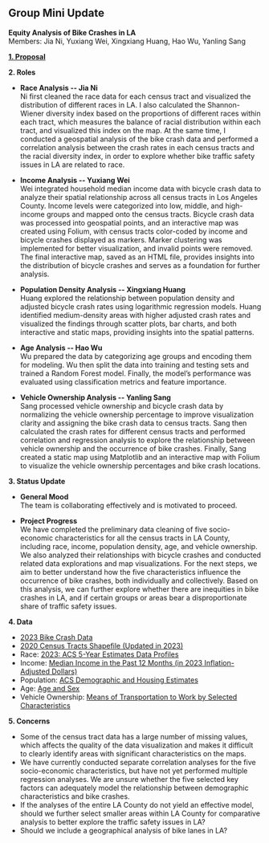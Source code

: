 ## Group Mini Update
**Equity Analysis of Bike Crashes in LA**  
Members: Jia Ni, Yuxiang Wei, Xingxiang Huang, Hao Wu, Yanling Sang  

[**1. Proposal**](https://github.com/JiaNi825/bikecrashes_equityanalysis/blob/main/Group%20Assignment/proposal.md)  

**2. Roles**  
- **Race Analysis -- Jia Ni**  
Ni first cleaned the race data for each census tract and visualized the distribution of different races in LA. I also calculated the Shannon-Wiener diversity index based on the proportions of different races within each tract, which measures the balance of racial distribution within each tract, and visualized this index on the map. At the same time, I conducted a geospatial analysis of the bike crash data and performed a correlation analysis between the crash rates in each census tracts and the racial diversity index, in order to explore whether bike traffic safety issues in LA are related to race.

- **Income Analysis -- Yuxiang Wei**  
Wei integrated household median income data with bicycle crash data to analyze their spatial relationship across all census tracts in Los Angeles County. Income levels were categorized into low, middle, and high-income groups and mapped onto the census tracts. Bicycle crash data was processed into geospatial points, and an interactive map was created using Folium, with census tracts color-coded by income and bicycle crashes displayed as markers. Marker clustering was implemented for better visualization, and invalid points were removed. The final interactive map, saved as an HTML file, provides insights into the distribution of bicycle crashes and serves as a foundation for further analysis.

- **Population Density Analysis -- Xingxiang Huang**  
Huang explored the relationship between population density and adjusted bicycle crash rates using logarithmic regression models. Huang identified medium-density areas with higher adjusted crash rates and visualized the findings through scatter plots, bar charts, and both interactive and static maps, providing insights into the spatial patterns.  

- **Age Analysis -- Hao Wu**  
Wu prepared the data by categorizing age groups and encoding them for modeling. Wu then split the data into training and testing sets and trained a Random Forest model. Finally, the model’s performance was evaluated using classification metrics and feature importance.  

- **Vehicle Ownership Analysis -- Yanling Sang**  
Sang processed vehicle ownership and bicycle crash data by normalizing the vehicle ownership percentage to improve visualization clarity and assigning the bike crash data to census tracts. Sang then calculated the crash rates for different census tracts and performed correlation and regression analysis to explore the relationship between vehicle ownership and the occurrence of bike crashes. Finally, Sang created a static map using Matplotlib and an interactive map with Folium to visualize the vehicle ownership percentages and bike crash locations.  

**3. Status Update**  
- **General Mood**  
The team is collaborating effectively and is motivated to proceed.

- **Project Progress**  
We have completed the preliminary data cleaning of five socio-economic characteristics for all the census tracts in LA County, including race, income, population density, age, and vehicle ownership. We also analyzed their relationships with bicycle crashes and conducted related data explorations and map visualizations.
For the next steps, we aim to better understand how the five characteristics influence the occurrence of bike crashes, both individually and collectively. Based on this analysis, we can further explore whether there are inequities in bike crashes in LA, and if certain groups or areas bear a disproportionate share of traffic safety issues.  

**4. Data**  
- [2023 Bike Crash Data](https://tims.berkeley.edu/tools/query/summary.php)  
- [2020 Census Tracts Shapefile (Updated in 2023)](https://data.lacounty.gov/datasets/lacounty::2020-census-tracts-4/about）)  
- Race: [2023: ACS 5-Year Estimates Data Profiles](https://data.census.gov/table/ACSDP5Y2023.DP05?g=050XX00US06037$1400000&moe=false)  
- Income: [Median Income in the Past 12 Months (in 2023 Inflation-Adjusted Dollars)](https://data.census.gov/table/ACSST5Y2023.S1903?t=Income%20and%20Poverty&g=040XX00US06_050XX00US06037)  
- Population: [ACS Demographic and Housing Estimates](https://data.census.gov/table/ACSDP5Y2023.DP05?t=Populations%20and%20People&g=050XX00US06037$1400000&tp=true)  
- Age: [Age and Sex](https://data.census.gov/table/ACSST5Y2023.S0101?t=Age%20and%20Sex&g=050XX00US06037$1400000&tp=true)  
- Vehicle Ownership: [Means of Transportation to Work by Selected Characteristics](https://data.census.gov/table/ACSST5Y2023.S0802?t=Commuting&g=040XX00US06$1400000)  

**5. Concerns**  
- Some of the census tract data has a large number of missing values, which affects the quality of the data visualization and makes it difficult to clearly identify areas with significant characteristics on the maps.  
- We have currently conducted separate correlation analyses for the five socio-economic characteristics, but have not yet performed multiple regression analyses. We are unsure whether the five selected key factors can adequately model the relationship between demographic characteristics and bike crashes.  
- If the analyses of the entire LA County do not yield an effective model, should we further select smaller areas within LA County for comparative analysis to better explore the traffic safety issues in LA?  
- Should we include a geographical analysis of bike lanes in LA?  
